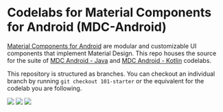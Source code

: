 # Codelabs for Material Components for Android (MDC-Android)

[Material Components for Android](https://material.io/components/android/) are modular and customizable UI
components that implement Material Design. This repo houses the source for the suite of [MDC Android - Java](https://material.io/collections/developer-tutorials/#android-java) and [MDC Android - Kotlin](https://material.io/collections/developer-tutorials/#android-kotlin) codelabs.

This repository is structured as branches. You can checkout an individual branch by running `git checkout 101-starter` or the equivalent for the codelab you are following.

![](https://github.com/gshockv/ShrineApp/blob/master/kotlin/shrine/scr_login.png)
![](https://github.com/gshockv/ShrineApp/blob/master/kotlin/shrine/scr_products.png)
![](https://github.com/gshockv/ShrineApp/blob/master/kotlin/shrine/scr_backdrop_menu.png)
